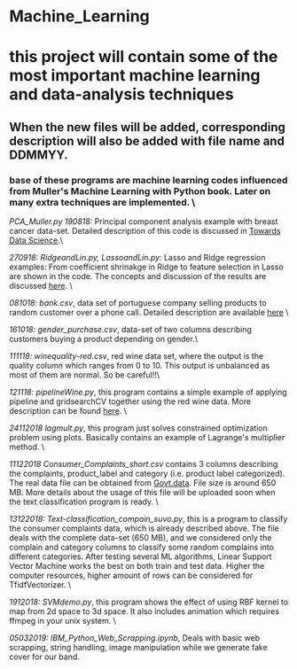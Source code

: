# Machine_Learning
# this project will contain some of the most important machine learning and data-analysis techniques
## When the new files will be added, corresponding description will also be added with file name and DDMMYY. 
### base of these programs are machine learning codes influenced from Muller's Machine Learning with Python book. Later on many extra techniques are implemented. \
*PCA_Muller.py 190818:* Principal component analysis example with breast cancer data-set. Detailed description of this code is discussed in [Towards Data Science](https://towardsdatascience.com/dive-into-pca-principal-component-analysis-with-python-43ded13ead21).\ 

*270918: RidgeandLin.py, LassoandLin.py:* Lasso and Ridge regression examples: From coefficient shrinakge in Ridge to feature selection in Lasso are shown in the code. The concepts and discussion of the results are discussed [here](https://towardsdatascience.com/ridge-and-lasso-regression-a-complete-guide-with-python-scikit-learn-e20e34bcbf0b). \    

*081018: bank.csv*, data set of portuguese company selling products to random customer over a phone call. Detailed description are available [here](http://archive.ics.uci.edu/ml/datasets/Bank+Marketing) \

*161018: gender_purchase.csv*, data-set of two columns describing customers buying a product depending on gender.\

*111118: winequality-red.csv*, red wine data set, where the output is the quality column which ranges from 0 to 10. This output is unbalanced as most of them are normal. So be careful!!\

*121118: pipelineWine.py*, this program contains a simple example of applying pipeline and gridsearchCV together using the red wine data. More description can be found [here](https://towardsdatascience.com/a-simple-example-of-pipeline-in-machine-learning-with-scikit-learn-e726ffbb6976). \

*24112018 lagmult.py*, this program just solves constrained optimization problem using plots. Basically contains an example of Lagrange's multiplier method. \

*11122018 Consumer_Complaints_short.csv* contains 3 columns describing the complaints, product_label and category (i.e. product label categorized). The real data file can be obtained from [Govt.data](https://catalog.data.gov/dataset/consumer-complaint-database/resource/2f297213-7198-4be1-af1e-2d2623e7f6e9). File size is around 650 MB. More details about the usage of this file will be uploaded soon when the text classification program is ready. \

*13122018: Text-classification_compain_suvo.py*, this is a program to classify the consumer complaints data, which is already described above. The file deals with the complete data-set (650 MB), and we considered only the complain and category columns to classify some random complains into different categories. After testing several ML algorithms, Linear Support Vector Machine works the best on both train and test data. Higher the computer resources, higher amount of rows can be considered for TfidfVectorizer. \

*1912018: SVMdemo.py*, this program shows the effect of using RBF kernel to map from 2d space to 3d space. It also includes animation which requires ffmpeg in your unix system. \ 

*05032019: IBM_Python_Web_Scrapping.ipynb*, Deals with basic web scrapping, string handling, image manipulation while we generate fake cover for our band.
